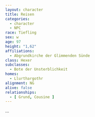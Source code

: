 ```yaml
---
layout: character
title: Reisen
categories:
  - character
  - NPC
race: Tiefling
sex: w
age: 97
height: "1,62"
affiliations:
  - Abgrundkirche der Glimmenden Sünde
class: Hexer
subclasses:
  - Bote der Unsterblichkeit
homes:
  - Llurthargothr
alignment: NG
alive: false
relationships:
  - [ Grund, Cousine ]
---
```


...